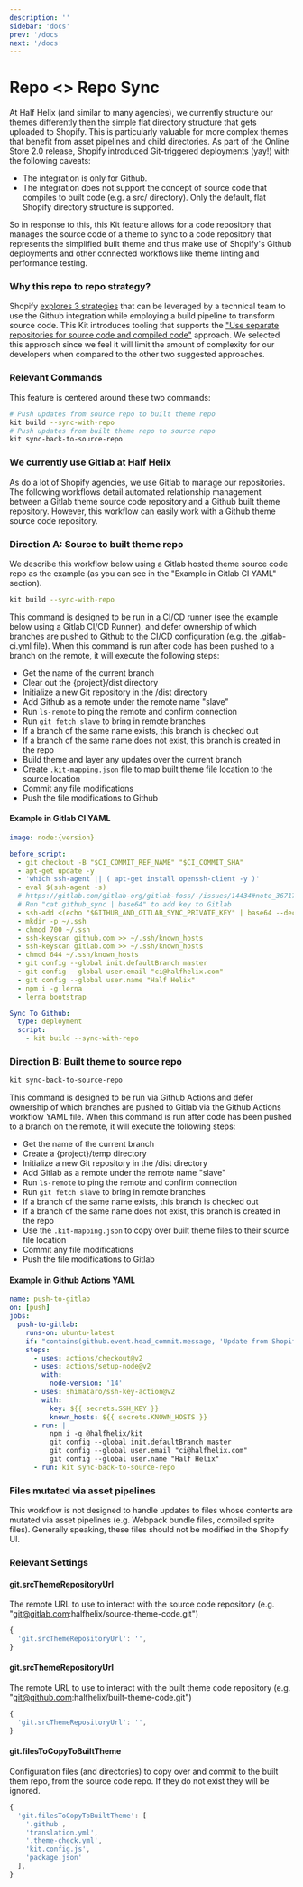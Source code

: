 ```yaml
---
description: ''
sidebar: 'docs'
prev: '/docs'
next: '/docs'
---
```


# Repo <> Repo Sync

At Half Helix (and similar to many agencies), we currently structure our themes differently then the simple flat directory structure that gets uploaded to Shopify. This is particularly valuable for more complex themes that benefit from asset pipelines and child directories. As part of the Online Store 2.0 release, Shopify introduced Git-triggered deployments (yay!) with the following caveats:

- The integration is only for Github.
- The integration does not support the concept of source code that compiles to built code (e.g. a src/ directory). Only the default, flat Shopify directory structure is supported.

So in response to this, this Kit feature allows for a code repository that manages the source code of a theme to sync to a code repository that represents the simplified built theme and thus make use of Shopify's Github deployments and other connected workflows like theme linting and performance testing.

### Why this repo to repo strategy?

Shopify [explores 3 strategies](https://shopify.dev/themes/best-practices/version-control) that can be leveraged by a technical team to use the Github integration while employing a build pipeline to transform source code. This Kit introduces tooling that supports the ["Use separate repositories for source code and compiled code"](https://shopify.dev/themes/best-practices/version-control#use-separate-repositories-for-source-code-and-compiled-code) approach. We selected this approach since we feel it will limit the amount of complexity for our developers when compared to the other two suggested approaches.

### Relevant Commands

This feature is centered around these two commands:

```bash
# Push updates from source repo to built theme repo
kit build --sync-with-repo
# Push updates from built theme repo to source repo
kit sync-back-to-source-repo
```

### We currently use Gitlab at Half Helix

As do a lot of Shopify agencies, we use Gitlab to manage our repositories. The following workflows detail automated relationship management between a Gitlab theme source code repository and a Github built theme repository. However, this workflow can easily work with a Github theme source code repository.

### Direction A: Source to built theme repo

We describe this workflow below using a Gitlab hosted theme source code repo as the example (as you can see in the "Example in Gitlab CI YAML" section).

```bash
kit build --sync-with-repo
```

This command is designed to be run in a CI/CD runner (see the example below using a Gitlab CI/CD Runner), and defer ownership of which branches are pushed to Github to the CI/CD configuration (e.g. the .gitlab-ci.yml file). When this command is run after code has been pushed to a branch on the remote, it will execute the following steps:

- Get the name of the current branch
- Clear out the {project}/dist directory
- Initialize a new Git repository in the /dist directory
- Add Github as a remote under the remote name "slave"
- Run `ls-remote` to ping the remote and confirm connection
- Run `git fetch slave` to bring in remote branches
- If a branch of the same name exists, this branch is checked out
- If a branch of the same name does not exist, this branch is created in the repo
- Build theme and layer any updates over the current branch
- Create `.kit-mapping.json` file to map built theme file location to the source location
- Commit any file modifications
- Push the file modifications to Github

#### Example in Gitlab CI YAML

```yml
image: node:{version}

before_script:
  - git checkout -B "$CI_COMMIT_REF_NAME" "$CI_COMMIT_SHA"
  - apt-get update -y
  - 'which ssh-agent || ( apt-get install openssh-client -y )'
  - eval $(ssh-agent -s)
  # https://gitlab.com/gitlab-org/gitlab-foss/-/issues/14434#note_36717658
  # Run "cat github_sync | base64" to add key to Gitlab
  - ssh-add <(echo "$GITHUB_AND_GITLAB_SYNC_PRIVATE_KEY" | base64 --decode)
  - mkdir -p ~/.ssh
  - chmod 700 ~/.ssh
  - ssh-keyscan github.com >> ~/.ssh/known_hosts
  - ssh-keyscan gitlab.com >> ~/.ssh/known_hosts
  - chmod 644 ~/.ssh/known_hosts
  - git config --global init.defaultBranch master
  - git config --global user.email "ci@halfhelix.com"
  - git config --global user.name "Half Helix"
  - npm i -g lerna
  - lerna bootstrap

Sync To Github:
  type: deployment
  script:
    - kit build --sync-with-repo
```

### Direction B: Built theme to source repo

```bash
kit sync-back-to-source-repo
```

This command is designed to be run via Github Actions and defer ownership of which branches are pushed to Gitlab via the Github Actions workflow YAML file. When this command is run after code has been pushed to a branch on the remote, it will execute the following steps:

- Get the name of the current branch
- Create a {project}/temp directory
- Initialize a new Git repository in the /dist directory
- Add Gitlab as a remote under the remote name "slave"
- Run `ls-remote` to ping the remote and confirm connection
- Run `git fetch slave` to bring in remote branches
- If a branch of the same name exists, this branch is checked out
- If a branch of the same name does not exist, this branch is created in the repo
- Use the `.kit-mapping.json` to copy over built theme files to their source file location
- Commit any file modifications
- Push the file modifications to Gitlab

#### Example in Github Actions YAML

```yml
name: push-to-gitlab
on: [push]
jobs:
  push-to-gitlab:
    runs-on: ubuntu-latest
    if: "contains(github.event.head_commit.message, 'Update from Shopify')"
    steps:
      - uses: actions/checkout@v2
      - uses: actions/setup-node@v2
        with:
          node-version: '14'
      - uses: shimataro/ssh-key-action@v2
        with:
          key: ${{ secrets.SSH_KEY }}
          known_hosts: ${{ secrets.KNOWN_HOSTS }}
      - run: |
          npm i -g @halfhelix/kit
          git config --global init.defaultBranch master
          git config --global user.email "ci@halfhelix.com"
          git config --global user.name "Half Helix"
      - run: kit sync-back-to-source-repo
```

### Files mutated via asset pipelines

This workflow is not designed to handle updates to files whose contents are mutated via asset pipelines (e.g. Webpack bundle files, compiled sprite files). Generally speaking, these files should not be modified in the Shopify UI.

### Relevant Settings

#### git.srcThemeRepositoryUrl

The remote URL to use to interact with the source code repository (e.g. "git@gitlab.com:halfhelix/source-theme-code.git")

```js
{
  'git.srcThemeRepositoryUrl': '',
}
```

#### git.srcThemeRepositoryUrl

The remote URL to use to interact with the built theme code repository (e.g. "git@github.com:halfhelix/built-theme-code.git")

```js
{
  'git.srcThemeRepositoryUrl': '',
}
```

#### git.filesToCopyToBuiltTheme

Configuration files (and directories) to copy over and commit to the built them repo, from the source code repo. If they do not exist they will be ignored.

```js
{
  'git.filesToCopyToBuiltTheme': [
    '.github',
    'translation.yml',
    '.theme-check.yml',
    'kit.config.js',
    'package.json'
  ],
}
```
